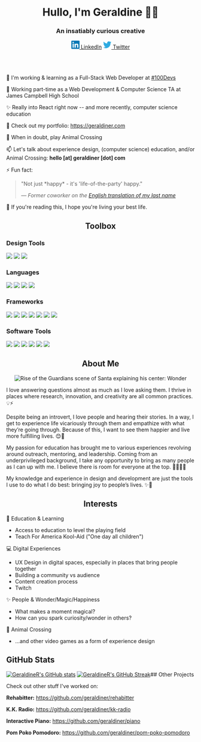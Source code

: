 <h1 align="center">Hullo, I'm Geraldine 👋🏾</h1>
<h3 align="center">An insatiably curious creative</h3>

<div align="center">
  <span>
    <a href="https://www.linkedin.com/in/geraldiner" title="linkedin"><img width="22"
        src="https://github.com/geraldiner/geraldiner/blob/main/images/icons/color/linkedin.svg"> LinkedIn</a>
  </span>
  
  <span>
    <a href="https://www.twitter.com/geraldinedesu" title="twitter"><img width="22"
        src="https://github.com/geraldiner/geraldiner/blob/main/images/icons/color/twitter.svg"> Twitter</a>
  </span>
</div>
<br>
<br><br>
<div>

🌱 I'm working & learning as a Full-Stack Web Developer at [#100Devs](https://www.linkedin.com/company/100devs/mycompany/)

🍎 Working part-time as a Web Development & Computer Science TA at James Campbell High School

✨ Really into React right now -- and more recently, computer science education
  
📁 Check out my portfolio: https://geraldiner.com 

🌲 When in doubt, play Animal Crossing

📫 Let's talk about experience design, (computer science) education, and/or Animal Crossing: **hello [at] geraldiner [dot] com**

⚡ Fun fact:

<blockquote>"Not just *happy* - it's 'life-of-the-party' happy."

<cite>— Former coworker on the [English translation of my last name](https://toidp.com/search/?s=ragsak&l=ilo)</cite>

</blockquote>
  💖 If you're reading this, I hope you're living your best life.
</div>

<h2 align="center">Toolbox</h2>
<h3>Design Tools</h3>
<span><img src="https://img.shields.io/badge/Adobe%20Illustrator-FF9A00?style=for-the-badge&logo=adobe%20illustrator&logoColor=white" /></span>
<span><img src="https://img.shields.io/badge/Adobe%20Photoshop-31A8FF?style=for-the-badge&logo=Adobe%20Photoshop&logoColor=black"/></span>
<span><img src="https://img.shields.io/badge/Figma-F24E1E?style=for-the-badge&logo=figma&logoColor=white" /></span>

<h3>Languages</h3>
<span><img src="https://img.shields.io/badge/html5%20-%23E34F26.svg?&style=for-the-badge&logo=html5&logoColor=white" /> </span>
<span><img src="https://img.shields.io/badge/css3%20-%231572B6.svg?&style=for-the-badge&logo=css3&logoColor=white" /></span>
<span><img src="https://img.shields.io/badge/JavaScript-F7DF1E?style=for-the-badge&logo=javascript&logoColor=black" /></span>
<span><img src="https://img.shields.io/badge/Python-3776AB?style=for-the-badge&logo=python&logoColor=white"/></span>

<h3>Frameworks</h3>
<span><img src="https://img.shields.io/badge/Bootstrap-563D7C?style=for-the-badge&logo=bootstrap&logoColor=white" /></span>
<span><img src="https://img.shields.io/badge/-materialize--css-ff69b4?style=for-the-badge&logo=materialize--css&logoColor=white"/></span>
<span><img src="https://img.shields.io/badge/tailwindcss%20-%2306B6D4.svg?&style=for-the-badge&logo=tailwindcss&logoColor=white"/></span>
<span><img src="https://img.shields.io/badge/Express.js-000000?style=for-the-badge&logo=express&logoColor=white"/></span>
<span><img src="https://img.shields.io/badge/node.js%20-%2343853D.svg?&style=for-the-badge&logo=node.js&logoColor=white" /></span>
<span><img src="https://img.shields.io/badge/react%20-%2320232a.svg?&style=for-the-badge&logo=react&logoColor=%2361DAFB" /></span>
<span><img src="https://img.shields.io/badge/apollo%20-%233F20BA.svg?&style=for-the-badge&logo=apollographql&logoColor=white" /></span>

<h3>Software Tools</h3>
<span><img src="https://img.shields.io/badge/Visual_Studio_Code-0078D4?style=for-the-badge&logo=visual%20studio%20code&logoColor=white" /></span>
<span><img src="https://img.shields.io/badge/git%20-%23F05033.svg?&style=for-the-badge&logo=git&logoColor=white"/></span>
<span><img src="https://img.shields.io/badge/github%20-%23121011.svg?&style=for-the-badge&logo=github&logoColor=white"/></span>
<span><img src="https://img.shields.io/badge/heroku%20-%23430098.svg?&style=for-the-badge&logo=heroku&logoColor=white"/></span>
<span><img src="https://img.shields.io/badge/MongoDB-4EA94B?style=for-the-badge&logo=mongodb&logoColor=white"/></span>
<span><img src="https://img.shields.io/badge/graphql%20-%23E10098.svg?&style=for-the-badge&logo=graphql&logoColor=white" /></span>

<h2 align="center">About Me</h2>
<div align="center"><img alt="Rise of the Guardians scene of Santa explaining his center: Wonder" src="https://49.media.tumblr.com/9f02ae54f85ecf3335fc4814e4c3bcc2/tumblr_muxwxlM4Y91qg7qx4o6_250.gif" /></div>

I love answering questions almost as much as I love asking them. I thrive in places where research, innovation, and creativity are all common practices. 💡⚡

Despite being an introvert, I love people and hearing their stories. In a way, I get to experience life vicariously through them and empathize with what they’re going through. Because of this, I want to see them happier and live more fulfilling lives. 😊🍰

My passion for education has brought me to various experiences revolving around outreach, mentoring, and leadership. Coming from an underprivileged background, I take any opportunity to bring as many people as I can up with me. I believe there is room for everyone at the top. 🚵🏾‍♂️🌠

My knowledge and experience in design and development are just the tools I use to do what I do best: bringing joy to people’s lives. ✨💖

<h2 align="center">Interests</h2>

🏫 Education & Learning

- Access to education to level the playing field
- Teach For America Kool-Aid ("One day all children")

💻 Digital Experiences

- UX Design in digital spaces, especially in places that bring people together
- Building a community vs audience
- Content creation process
- Twitch

✨ People & Wonder/Magic/Happiness

- What makes a moment magical?
- How can you spark curiosity/wonder in others?

🌲 Animal Crossing

- ...and other video games as a form of experience design

## GitHub Stats

[![GeraldineR's GitHub stats](https://github-readme-stats.vercel.app/api?username=geraldiner)](https://github.com/geraldiner/github-readme-stats)
[![GeraldineR's GitHub Streak](https://github-readme-streak-stats.herokuapp.com/?user=geraldiner)](https://git.io/streak-stats)## Other Projects

Check out other stuff I've worked on:

**Rehabitter:** https://github.com/geraldiner/rehabitter

**K.K. Radio:** https://github.com/geraldiner/kk-radio

**Interactive Piano:** https://github.com/geraldiner/piano

**Pom Poko Pomodoro:** https://github.com/geraldiner/pom-poko-pomodoro
